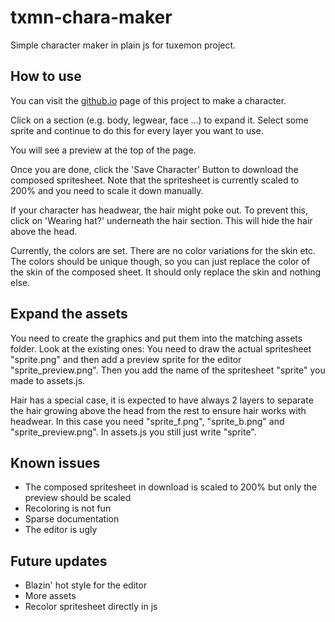 # txmn-chara-maker

Simple character maker in plain js for tuxemon project.

## How to use

You can visit the [github.io](https://ceo-of-insecurity.github.io/txmn-chara-maker/) page of this project to make a character.

Click on a section (e.g. body, legwear, face ...) to expand it. Select some sprite and continue to do this for every layer you want to use.

You will see a preview at the top of the page.

Once you are done, click the 'Save Character' Button to download the composed spritesheet. Note that the spritesheet is currently scaled to 200% and you need to scale it down manually.

If your character has headwear, the hair might poke out. To prevent this, click on 'Wearing hat?' underneath the hair section. This will hide the hair above the head.

Currently, the colors are set. There are no color variations for the skin etc. The colors should be unique though, so you can just replace the color of the skin of the composed sheet. It should only replace the skin and nothing else.

## Expand the assets

You need to create the graphics and put them into the matching assets folder. Look at the existing ones: You need to draw the actual spritesheet "sprite.png" and then add a preview sprite for the editor "sprite_preview.png". Then you add the name of the spritesheet "sprite" you made to assets.js.

Hair has a special case, it is expected to have always 2 layers to separate the hair growing above the head from the rest to ensure hair works with headwear. In this case you need "sprite_f.png", "sprite_b.png" and "sprite_preview.png". In assets.js you still just write "sprite".

## Known issues

- The composed spritesheet in download is scaled to 200% but only the preview should be scaled
- Recoloring is not fun
- Sparse documentation
- The editor is ugly

## Future updates

- Blazin' hot style for the editor
- More assets
- Recolor spritesheet directly in js
